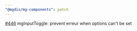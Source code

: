 ```yaml
---
"@mgdis/mg-components": patch
---
```


[#446](https://gitlab.mgdis.fr/core/core-ui/core-ui/-/issues/446) mgInputToggle: prevent erreur when options can't be set
